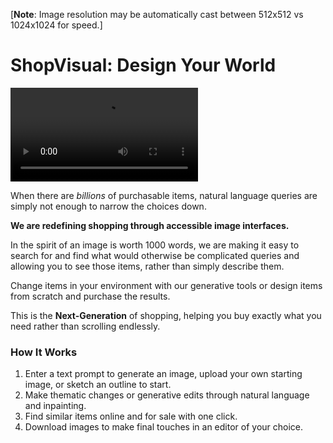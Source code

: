 [**Note**: Image resolution may be automatically cast between 512x512 vs 1024x1024 for speed.]

# ShopVisual: Design Your World

![DEMO VIDEO TO BE POSTED](./demo.mp4) 

When there are _billions_ of purchasable items, natural language queries are simply not enough to narrow the choices down.

**We are redefining shopping through accessible image interfaces.**

In the spirit of an image is worth 1000 words, we are making it easy to search for and find what would otherwise be complicated queries and allowing you to see those items, rather than simply describe them.

Change items in your environment with our generative tools or design items from scratch and purchase the results.

This is the **Next-Generation** of shopping, helping you buy exactly what you need rather than scrolling endlessly.

### How It Works

1. Enter a text prompt to generate an image, upload your own starting image, or sketch an outline to start.
2. Make thematic changes or generative edits through natural language and inpainting.
3. Find similar items online and for sale with one click.
4. Download images to make final touches in an editor of your choice.
